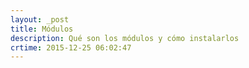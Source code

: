 ```yaml
---
layout: _post
title: Módulos
description: Qué son los módulos y cómo instalarlos
crtime: 2015-12-25 06:02:47
---
```



